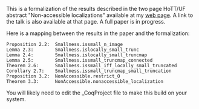 This is a formalization of the results described in the two page HoTT/UF abstract
"Non-accessible localizations" available at my [web page](https://jdc.math.uwo.ca/papers.html).
A link to the talk is also available at that page.
A full paper is in progress.

Here is a mapping between the results in the paper and the formalization:

```
Proposition 2.2:  Smallness.issmall_n_image
Lemma 2.3:        Smallness.islocally_small_trunc
Lemma 2.4:        Smallness.islocally_small_truncmap
Lemma 2.5:        Smallness.issmall_truncmap_connected
Theorem 2.6:      Smallness.issmall_iff_locally_small_truncated
Corollary 2.7:    Smallness.issmall_truncmap_small_truncation
Proposition 3.2:  NonAccessible.restrict_O
Theorem 3.3:      NonAccessible.nonaccessible_localization
```

You will likely need to edit the _CoqProject file to make this build on your system.
